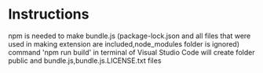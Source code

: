 # Instructions 
 npm is needed to make bundle.js (package-lock.json and all files that were used in making extension are included,node_modules folder is ignored)
 command 'npm run build' in terminal of Visual Studio Code will create
 folder public and bundle.js,bundle.js.LICENSE.txt files 